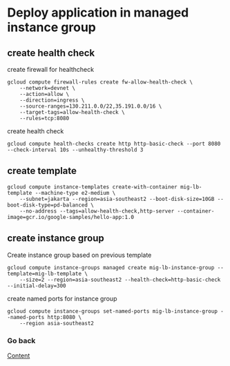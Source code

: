 # Deploy application in managed instance group

## create health check
create firewall for healthcheck
```
gcloud compute firewall-rules create fw-allow-health-check \
    --network=devnet \
    --action=allow \
    --direction=ingress \
    --source-ranges=130.211.0.0/22,35.191.0.0/16 \
    --target-tags=allow-health-check \
    --rules=tcp:8080
```

create health check
```
gcloud compute health-checks create http http-basic-check --port 8080 --check-interval 10s --unhealthy-threshold 3
```

## create template
```
gcloud compute instance-templates create-with-container mig-lb-template --machine-type e2-medium \
    --subnet=jakarta --region=asia-southeast2 --boot-disk-size=10GB --boot-disk-type=pd-balanced \
    --no-address --tags=allow-health-check,http-server --container-image=gcr.io/google-samples/hello-app:1.0
```

## create instance group
Create instance group based on previous template
```
gcloud compute instance-groups managed create mig-lb-instance-group --template=mig-lb-template \
    --size=2 --region=asia-southeast2 --health-check=http-basic-check --initial-delay=300
```

create named ports for instance group
```
gcloud compute instance-groups set-named-ports mig-lb-instance-group --named-ports http:8080 \
    --region asia-southeast2
```

### Go back
[Content](https://github.com/adithaha/gcp-tutorial/blob/main/glb/readme.md)
